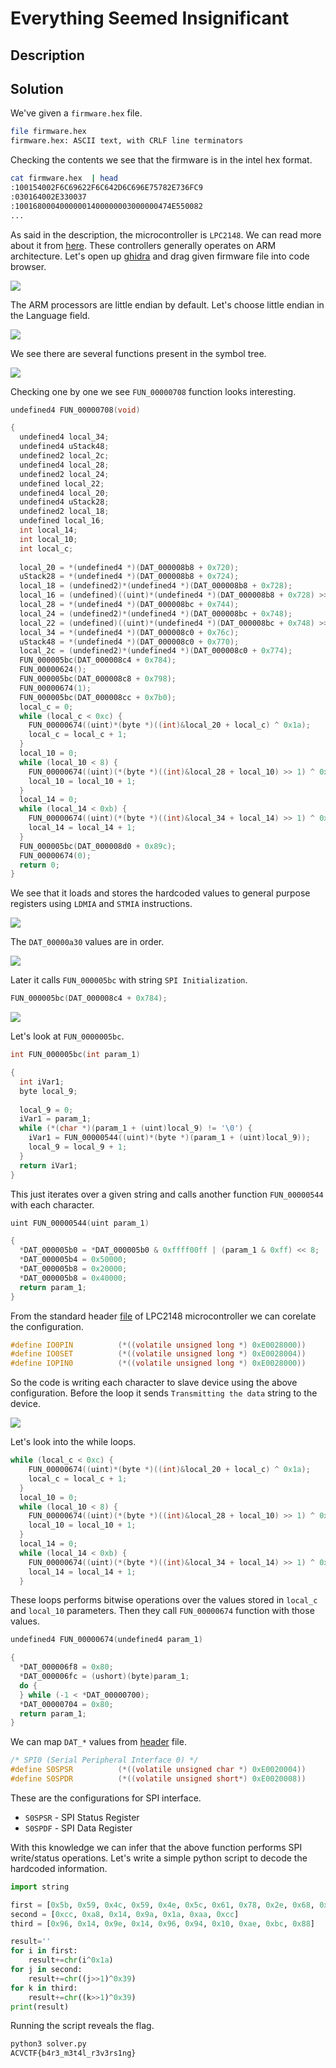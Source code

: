 # Everything Seemed Insignificant

## Description



## Solution

We've given a `firmware.hex` file. 

```bash
file firmware.hex 
firmware.hex: ASCII text, with CRLF line terminators
```

Checking the contents we see that the firmware is in the intel hex format.

```bash
cat firmware.hex  | head
:100154002F6C69622F6C642D6C696E75782E736FC9
:030164002E330037
:10016800040000001400000003000000474E550082
...
```

As said in the description, the microcontroller is `LPC2148`. We can read more about it from [here](https://www.nxp.com/docs/en/data-sheet/LPC2141_42_44_46_48.pdf). These controllers generally operates on ARM architecture. Let's open up [ghidra](https://ghidra-sre.org/) and drag given firmware file into code browser.

![](assets/ghidra.png)

The ARM processors are little endian by default. Let's choose little endian in the Language field.

![](assets/le.png)

We see there are several functions present in the symbol tree.

![](assets/st.png)

Checking one by one we see `FUN_00000708` function looks interesting.

```c
undefined4 FUN_00000708(void)

{
  undefined4 local_34;
  undefined4 uStack48;
  undefined2 local_2c;
  undefined4 local_28;
  undefined2 local_24;
  undefined local_22;
  undefined4 local_20;
  undefined4 uStack28;
  undefined2 local_18;
  undefined local_16;
  int local_14;
  int local_10;
  int local_c;
  
  local_20 = *(undefined4 *)(DAT_000008b8 + 0x720);
  uStack28 = *(undefined4 *)(DAT_000008b8 + 0x724);
  local_18 = (undefined2)*(undefined4 *)(DAT_000008b8 + 0x728);
  local_16 = (undefined)((uint)*(undefined4 *)(DAT_000008b8 + 0x728) >> 0x10);
  local_28 = *(undefined4 *)(DAT_000008bc + 0x744);
  local_24 = (undefined2)*(undefined4 *)(DAT_000008bc + 0x748);
  local_22 = (undefined)((uint)*(undefined4 *)(DAT_000008bc + 0x748) >> 0x10);
  local_34 = *(undefined4 *)(DAT_000008c0 + 0x76c);
  uStack48 = *(undefined4 *)(DAT_000008c0 + 0x770);
  local_2c = (undefined2)*(undefined4 *)(DAT_000008c0 + 0x774);
  FUN_000005bc(DAT_000008c4 + 0x784);
  FUN_00000624();
  FUN_000005bc(DAT_000008c8 + 0x798);
  FUN_00000674(1);
  FUN_000005bc(DAT_000008cc + 0x7b0);
  local_c = 0;
  while (local_c < 0xc) {
    FUN_00000674((uint)*(byte *)((int)&local_20 + local_c) ^ 0x1a);
    local_c = local_c + 1;
  }
  local_10 = 0;
  while (local_10 < 8) {
    FUN_00000674((uint)(*(byte *)((int)&local_28 + local_10) >> 1) ^ 0x39);
    local_10 = local_10 + 1;
  }
  local_14 = 0;
  while (local_14 < 0xb) {
    FUN_00000674((uint)(*(byte *)((int)&local_34 + local_14) >> 1) ^ 0x39);
    local_14 = local_14 + 1;
  }
  FUN_000005bc(DAT_000008d0 + 0x89c);
  FUN_00000674(0);
  return 0;
}
```

We see that it loads and stores the hardcoded values to general purpose registers using `LDMIA` and `STMIA` instructions.

![](assets/ldmia.png)

The `DAT_00000a30` values are in order.

![](assets/dat.png)

Later it calls `FUN_000005bc` with string `SPI Initialization`.

```c
FUN_000005bc(DAT_000008c4 + 0x784);
```

![](assets/spi.png)

Let's look at `FUN_0000005bc`.

```c
int FUN_000005bc(int param_1)

{
  int iVar1;
  byte local_9;
  
  local_9 = 0;
  iVar1 = param_1;
  while (*(char *)(param_1 + (uint)local_9) != '\0') {
    iVar1 = FUN_00000544((uint)*(byte *)(param_1 + (uint)local_9));
    local_9 = local_9 + 1;
  }
  return iVar1;
}
```

This just iterates over a given string and calls another function `FUN_00000544` with each character.

```c
uint FUN_00000544(uint param_1)

{
  *DAT_000005b0 = *DAT_000005b0 & 0xffff00ff | (param_1 & 0xff) << 8;
  *DAT_000005b4 = 0x50000;
  *DAT_000005b8 = 0x20000;
  *DAT_000005b8 = 0x40000;
  return param_1;
}
```

From the standard header [file](https://www.keil.com/dd/docs/arm/philips/lpc214x.h) of LPC2148 microcontroller we can corelate the configuration.

```c
#define IO0PIN          (*((volatile unsigned long *) 0xE0028000))
#define IO0SET          (*((volatile unsigned long *) 0xE0028004))
#define IOPIN0          (*((volatile unsigned long *) 0xE0028000))
```

So the code is writing each character to slave device using the above configuration. Before the loop it sends `Transmitting the data` string to the device.

![](assets/slave.png)

Let's look into the while loops.

```c
while (local_c < 0xc) {
    FUN_00000674((uint)*(byte *)((int)&local_20 + local_c) ^ 0x1a);
    local_c = local_c + 1;
  }
  local_10 = 0;
  while (local_10 < 8) {
    FUN_00000674((uint)(*(byte *)((int)&local_28 + local_10) >> 1) ^ 0x39);
    local_10 = local_10 + 1;
  }
  local_14 = 0;
  while (local_14 < 0xb) {
    FUN_00000674((uint)(*(byte *)((int)&local_34 + local_14) >> 1) ^ 0x39);
    local_14 = local_14 + 1;
  }
```

These loops performs bitwise operations over the values stored in `local_c` and `local_10` parameters. Then they call `FUN_00000674` function with those values.

```c
undefined4 FUN_00000674(undefined4 param_1)

{
  *DAT_000006f8 = 0x80;
  *DAT_000006fc = (ushort)(byte)param_1;
  do {
  } while (-1 < *DAT_00000700);
  *DAT_00000704 = 0x80;
  return param_1;
}
```

We can map `DAT_*` values from [header](https://www.keil.com/dd/docs/arm/philips/lpc214x.h) file.

```c
/* SPI0 (Serial Peripheral Interface 0) */
#define S0SPSR          (*((volatile unsigned char *) 0xE0020004))
#define S0SPDR          (*((volatile unsigned short*) 0xE0020008))
```

These are the configurations for SPI interface.

- `S0SPSR` - SPI Status Register
- `S0SPDF` - SPI Data Register

With this knowledge we can infer that the above function performs SPI write/status operations. Let's write a simple python script to decode the hardcoded information.

```python
import string

first = [0x5b, 0x59, 0x4c, 0x59, 0x4e, 0x5c, 0x61, 0x78, 0x2e, 0x68, 0x29]
second = [0xcc, 0xa8, 0x14, 0x9a, 0x1a, 0xaa, 0xcc]
third = [0x96, 0x14, 0x9e, 0x14, 0x96, 0x94, 0x10, 0xae, 0xbc, 0x88]

result=''
for i in first:
	result+=chr(i^0x1a)
for j in second:
	result+=chr((j>>1)^0x39)
for k in third:
	result+=chr((k>>1)^0x39)
print(result)
```

Running the script reveals the flag.

```bash
python3 solver.py 
ACVCTF{b4r3_m3t4l_r3v3rs1ng}
```

